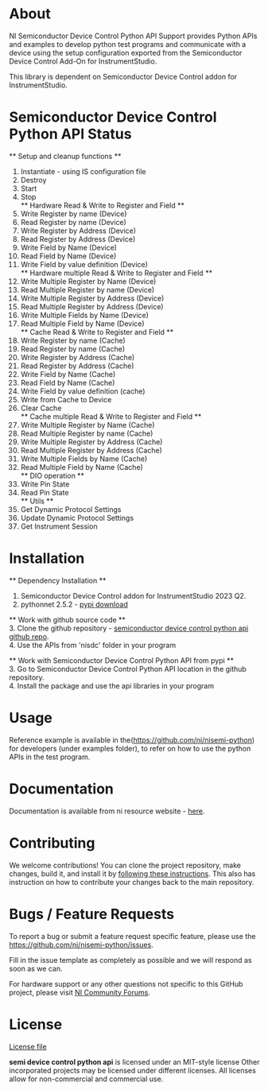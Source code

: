 # About
NI Semiconductor Device Control Python API Support provides Python APIs and examples to develop python test programs and communicate with a device using the setup configuration exported from the Semiconductor Device Control Add-On for InstrumentStudio.

This library is dependent on Semiconductor Device Control addon for InstrumentStudio.


# Semiconductor Device Control Python API Status

** Setup and cleanup functions  **  
1. Instantiate - using IS configuration file  
2. Destroy  
3. Start  
4. Stop  
** Hardware Read & Write to Register and Field  **  
5. Write Register by name (Device)  
6. Read Register by name (Device)  
7. Write Register by Address (Device)  
8. Read Register by Address (Device)  
9. Write Field by Name (Device)  
10. Read Field by Name (Device)  
11. Write Field by value definition (Device)  
** Hardware multiple Read & Write to Register and Field  **  
12. Write Multiple Register by Name (Device)  
13. Read Multiple Register by name (Device)  
14. Write Multiple Register by Address (Device)  
15. Read Multiple Register by Address (Device)  
16. Write Multiple Fields by Name (Device)  
18. Read Multiple Field by Name (Device)  
** Cache Read & Write to Register and Field  **  
19. Write Register by name (Cache)  
20. Read Register by name (Cache)  
21. Write Register by Address (Cache)  
22. Read Register by Address (Cache)  
23. Write Field by Name (Cache)  
24. Read Field by Name (Cache)  
25. Write Field by value definition (cache)  
26. Write from Cache to Device  
27. Clear Cache  
** Cache multiple Read & Write to Register and Field  **  
28. Write Multiple Register by Name (Cache)  
29. Read Multiple Register by name (Cache)  
30. Write Multiple Register by Address (Cache)  
31. Read Multiple Register by Address (Cache)  
32. Write Multiple Fields by Name (Cache)  
33. Read Multiple Field by Name (Cache)  
** DIO operation  **  
34. Write Pin State  
35. Read Pin State  
** Utils **
36. Get Dynamic Protocol Settings
37. Update Dynamic Protocol Settings
38. Get Instrument Session


# Installation

** Dependency Installation **  
1. Semiconductor Device Control addon for InstrumentStudio 2023 Q2.  
2. pythonnet 2.5.2 - [pypi download](https://pypi.org/project/pythonnet/#description)  

** Work with github source code **  
3. Clone the github repository - [semiconductor device control python api github repo](https://github.com/ni/nisemi-python).                                           
4. Use the APIs from 'nisdc' folder in your program  

** Work with Semiconductor Device Control Python API from pypi **  
3. Go to Semiconductor Device Control Python API location in the github repository.  
4. Install the package and use the api libraries in your program  

# Usage

Reference example is available in the(https://github.com/ni/nisemi-python) for developers (under examples folder), to refer on how to use the python APIs in the test program.

# Documentation

Documentation is available from ni resource website - [here](https://www.ni.com/documentation/en/semiconductor-device-control/latest/manual/manual-overview/).

# Contributing

We welcome contributions! You can clone the project repository, make changes, build it, and install it by [following these instructions](CONTRIBUTING.md). This also has instruction on how to contribute your changes back to the main repository.

# Bugs / Feature Requests

To report a bug or submit a feature request specific feature, please use the https://github.com/ni/nisemi-python/issues.

Fill in the issue template as completely as possible and we will respond as soon
as we can.

For hardware support or any other questions not specific to this GitHub project, please visit [NI Community Forums](https://forums.ni.com/).

# License

[License file](LICENSE)

**semi device control python api** is licensed under an MIT-style license
Other incorporated projects may be licensed under different licenses. All
licenses allow for non-commercial and commercial use.
